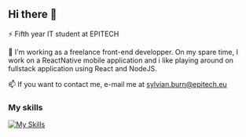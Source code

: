 ## Hi there 👋

⚡ Fifth year IT student at EPITECH

🌱 I'm working as a freelance front-end developper. On my spare time, I work on a ReactNative mobile application and i like playing around on fullstack application using React and NodeJS.

📫 If you want to contact me, e-mail me at sylvian.burn@epitech.eu

### My skills

[![My Skills](https://skillicons.dev/icons?i=react,angular,ts,androidstudio,dotnet,c,cpp,bash,git&perline=3)](https://skillicons.dev)

<!--
**SylvianBurn/SylvianBurn** is a ✨ _special_ ✨ repository because its `README.md` (this file) appears on your GitHub profile.

Here are some ideas to get you started:

- 🔭 I’m currently working on ...
- 🌱 I’m currently learning ...
- 👯 I’m looking to collaborate on ...
- 🤔 I’m looking for help with ...
- 💬 Ask me about ...
- 📫 How to reach me: ...
- 😄 Pronouns: ...
- ⚡ Fun fact: ...
-->
